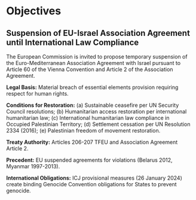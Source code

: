 # Objectives

## Suspension of EU-Israel Association Agreement until International Law Compliance

The European Commission is invited to propose temporary suspension of the Euro-Mediterranean Association Agreement with Israel pursuant to Article 60 of the Vienna Convention and Article 2 of the Association Agreement.

**Legal Basis:** Material breach of essential elements provision requiring respect for human rights.

**Conditions for Restoration:**
(a) Sustainable ceasefire per UN Security Council resolutions;
(b) Humanitarian access restoration per international humanitarian law;
(c) International humanitarian law compliance in Occupied Palestinian Territory;
(d) Settlement cessation per UN Resolution 2334 (2016);
(e) Palestinian freedom of movement restoration.

**Treaty Authority:** Articles 206-207 TFEU and Association Agreement Article 2.

**Precedent:** EU suspended agreements for violations (Belarus 2012, Myanmar 1997-2013).

**International Obligations:** ICJ provisional measures (26 January 2024) create binding Genocide Convention obligations for States to prevent genocide.